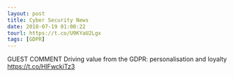 ```yaml
---
layout: post
title: Cyber Security News
date: 2018-07-19 01:00:22
tourl: https://t.co/U9KYaU2Lgx
tags: [GDPR]
---
```

GUEST COMMENT Driving value from the GDPR: personalisation and loyalty https://t.co/HlFwckiTz3